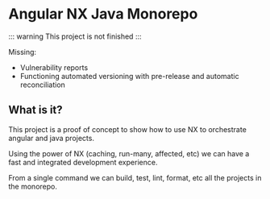 # Angular NX Java Monorepo

::: warning
This project is not finished
:::

Missing:
- Vulnerability reports
- Functioning automated versioning with pre-release and automatic
reconciliation

## What is it?

This project is a proof of concept to show how to use NX to orchestrate angular
and java projects.

Using the power of NX (caching, run-many, affected, etc) we can have a fast and
integrated development experience.

From a single command we can build, test, lint, format, etc all the projects in the
monorepo.
